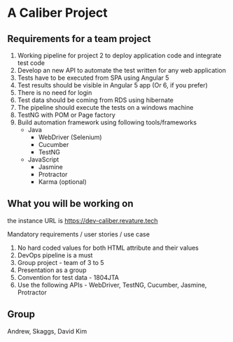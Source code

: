 A Caliber Project
====================================================================================

Requirements for a team project
------------------------------------------------------------------------------------
1. Working pipeline for project 2 to deploy application code and integrate test code
2. Develop an new API to automate the test written for any web application
3. Tests have to be executed from SPA using Angular 5
4. Test results should be visible in Angular 5 app (Or 6, if you prefer)
5. There is no need for login
6. Test data should be coming from RDS using hibernate 
8. The pipeline should execute the tests on a windows machine
9. TestNG with POM or Page factory
10. Build automation framework using following tools/frameworks
	- Java
		- WebDriver (Selenium)
		- Cucumber 
		- TestNG
	- JavaScript
		- Jasmine
		- Protractor
		- Karma (optional)
	
What you will be working on 
------------------------------------------------------------------------------------
the instance URL is https://dev-caliber.revature.tech


Mandatory requirements / user stories / use case
1. No hard coded values for both HTML attribute and their values
2. DevOps pipeline is a must
3. Group project - team of 3 to 5
4. Presentation as a group
5. Convention for test data - 1804JTA
6. Use the following APIs - WebDriver, TestNG, Cucumber, Jasmine, Protractor 



Group
------------------------------------------------------------------------------------
Andrew, Skaggs, David Kim